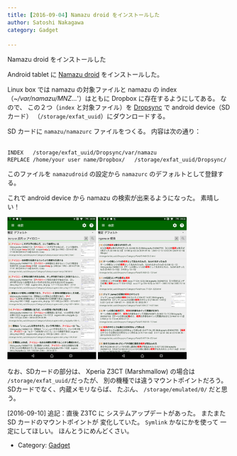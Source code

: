 ```yaml
---
title: [2016-09-04] Namazu droid をインストールした
author: Satoshi Nakagawa
category: Gadget

---
```


Namazu droid をインストールした

 Android tablet に
[Namazu droid](https://play.google.com/store/apps/details?id=jp.mito.namazudroid) をインストールした。

 Linux box では namazu の対象ファイルと
namazu の index
（_~/var/namazu/MNZ..._'）はともに
Dropbox に存在するようにしてある。
なので、
この２つ（`index` と対象ファイル）を
[Dropsync](https://play.google.com/store/apps/details?id=com.ttxapps.dropsync&hl=ja) で android device（SDカード）
（`/storage/exfat_uuid`）にダウンロードする。

 SD カードに
`namazu/namazurc` ファイルをつくる。
内容は次の通り：

```

INDEX	/storage/exfat_uuid/Dropsync/var/namazu
REPLACE	/home/your user name/Dropbox/	/storage/exfat_uuid/Dropsync/

```

 このファイルを `namazudroid` の設定から
`namazurc` のデフォルトとして登録する。

 これで android device から
namazu の検索が出来るようになった。
素晴しい！

<a href="/pict/2016-09-04-namazudroid-1.jpg"><img src="/pict/2016-09-04-namazudroid-1.jpg" alt="「皮肉」の検索" width="200"/></a>
<a href="/pict/2016-09-04-namazudroid-2.jpg"><img src="/pict/2016-09-04-namazudroid-2.jpg" alt="「婚資」の検索" width="200"/></a>

 なお、SDカードの部分は、
Xperia Z3CT (Marshmallow) の場合は
`/storage/exfat_uuid/`だったが、
別の機種では違うマウントポイントだろう。
SDカードでなく、内蔵メモリならば、
たぶん、
`/storage/emulated/0/` だと思う。

 [2016-09-10] 追記：直後 Z3TC に
システムアップデートがあった。
またまた SD カードのマウントポイントが
変化していた。
`Symlink` かなにかを使って
一定にしてほしい。
ほんとうにめんどくさい。

- Category: [Gadget](https://merapano.github.io/categories.html#Gadget)


